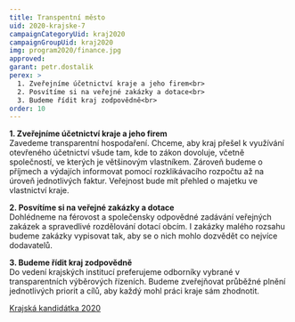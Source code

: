 ```yaml
---
title: Transpentní město
uid: 2020-krajske-7
campaignCategoryUid: kraj2020
campaignGroupUid: kraj2020
img: program2020/finance.jpg
approved:
garant: petr.dostalik
perex: >
  1. Zveřejníme účetnictví kraje a jeho firem<br>
  2. Posvítíme si na veřejné zakázky a dotace<br>
  3. Budeme řídit kraj zodpovědně<br>
order: 10
---
```


**1. Zveřejníme účetnictví kraje a jeho firem**<br>
Zavedeme transparentní hospodaření. Chceme, aby kraj přešel k využívání otevřeného účetnictví všude tam, kde to zákon dovoluje, včetně společností, ve kterých je většinovým vlastníkem. Zároveň budeme o příjmech a výdajích informovat pomocí rozklikávacího rozpočtu až na úroveň jednotlivých faktur. Veřejnost bude mít přehled o majetku ve vlastnictví kraje.

**2. Posvítíme si na veřejné zakázky a dotace**<br>
Dohlédneme na férovost a společensky odpovědné zadávání veřejných zakázek a spravedlivé rozdělování dotací obcím. I zakázky malého rozsahu budeme zakázky vypisovat tak, aby se o nich mohlo dozvědět co nejvíce dodavatelů.

**3. Budeme řídit kraj zodpovědně**<br>
Do vedení krajských institucí preferujeme odborníky vybrané v transparentních výběrových řízeních. Budeme zveřejňovat průběžné plnění jednotlivých priorit a cílů, aby každý mohl práci kraje sám zhodnotit.

[Krajská kandidátka 2020](/volby/2020/krajske/)

